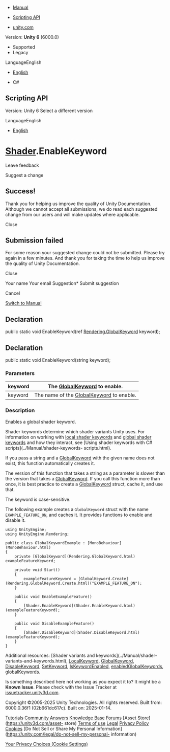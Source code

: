 [ ]()

  * [Manual](../Manual/index.html)
  * [Scripting API](../ScriptReference/index.html)

  * [unity.com](https://unity.com/)

Version: **Unity 6** (6000.0)

  * Supported
  * Legacy

LanguageEnglish

  * [English]()

  * C#

[ ](https://docs.unity3d.com)

## Scripting API

Version: Unity 6 Select a different version

LanguageEnglish

  * [English]()

#  [Shader](Shader.html).EnableKeyword

Leave feedback

Suggest a change

## Success!

Thank you for helping us improve the quality of Unity Documentation. Although
we cannot accept all submissions, we do read each suggested change from our
users and will make updates where applicable.

Close

## Submission failed

For some reason your suggested change could not be submitted. Please <a>try
again</a> in a few minutes. And thank you for taking the time to help us
improve the quality of Unity Documentation.

Close

Your name Your email Suggestion* Submit suggestion

Cancel

[Switch to Manual](../Manual/class-Shader.html "Go to Shader Component in the
Manual")

## Declaration

public static void EnableKeyword(ref
[Rendering.GlobalKeyword](Rendering.GlobalKeyword.html) keyword);

## Declaration

public static void EnableKeyword(string keyword);

### Parameters

keyword | The [GlobalKeyword](Rendering.GlobalKeyword.html) to enable.  
---|---  
keyword | The name of the [GlobalKeyword](Rendering.GlobalKeyword.html) to enable.  
  
### Description

Enables a global shader keyword.

Shader keywords determine which shader variants Unity uses. For information on
working with [local shader keywords](Rendering.LocalKeyword.html) and [global
shader keywords](Rendering.GlobalKeyword.html) and how they interact, see
[Using shader keywords with C# scripts](../Manual/shader-keywords-
scripts.html).  
  
If you pass a string and a [GlobalKeyword](Rendering.GlobalKeyword.html) with
the given name does not exist, this function automatically creates it.  
  
The version of this function that takes a string as a parameter is slower than
the version that takes a [GlobalKeyword](Rendering.GlobalKeyword.html). If you
call this function more than once, it is best practice to create a
[GlobalKeyword](Rendering.GlobalKeyword.html) struct, cache it, and use that.  
  
The keyword is case-sensitive.  
  
The following example creates a `GlobalKeyword` struct with the name
`EXAMPLE_FEATURE_ON`, and caches it. It provides functions to enable and
disable it.

    
    
    using UnityEngine;
    using UnityEngine.Rendering;  
      
    public class GlobalKeywordExample : [MonoBehaviour](MonoBehaviour.html)
    {
        private [GlobalKeyword](Rendering.GlobalKeyword.html) exampleFeatureKeyword;  
      
        private void Start()
        {
            exampleFeatureKeyword = [GlobalKeyword.Create](Rendering.GlobalKeyword.Create.html)("EXAMPLE_FEATURE_ON");
        }  
      
        public void EnableExampleFeature()
        {
            [Shader.EnableKeyword](Shader.EnableKeyword.html)(exampleFeatureKeyword);
        }  
      
        public void DisableExampleFeature()
        {
            [Shader.DisableKeyword](Shader.DisableKeyword.html)(exampleFeatureKeyword);
        }
    }
    

Additional resources: [Shader variants and keywords](../Manual/shader-
variants-and-keywords.html), [LocalKeyword](Rendering.LocalKeyword.html),
[GlobalKeyword](Rendering.GlobalKeyword.html),
[DisableKeyword](Shader.DisableKeyword.html),
[SetKeyword](Shader.SetKeyword.html),
[IsKeywordEnabled](Shader.IsKeywordEnabled.html),
[enabledGlobalKeywords](Shader-enabledGlobalKeywords.html),
[globalKeywords](Shader-globalKeywords.html).

Is something described here not working as you expect it to? It might be a
**Known Issue**. Please check with the Issue Tracker at
[issuetracker.unity3d.com](https://issuetracker.unity3d.com).

Copyright ©2005-2025 Unity Technologies. All rights reserved. Built from:
6000.0.36f1 (02b661dc617c). Built on: 2025-01-14.

[Tutorials](https://unity3d.com/learn) [Community
Answers](https://answers.unity3d.com) [Knowledge
Base](https://support.unity3d.com/hc/en-us)
[Forums](https://forum.unity3d.com) [Asset Store](https://unity3d.com/asset-
store) [Terms of use](https://docs.unity3d.com/Manual/TermsOfUse.html)
[Legal](https://unity.com/legal) [Privacy
Policy](https://unity.com/legal/privacy-policy)
[Cookies](https://unity.com/legal/cookie-policy) [Do Not Sell or Share My
Personal Information](https://unity.com/legal/do-not-sell-my-personal-
information)

[Your Privacy Choices (Cookie Settings)](javascript:void\(0\);)

